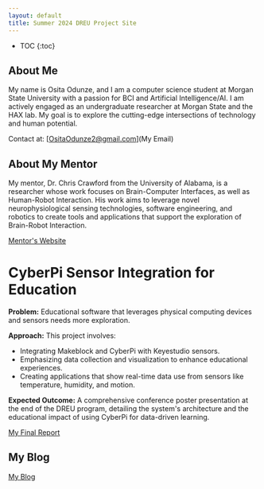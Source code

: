 ```yaml
---
layout: default
title: Summer 2024 DREU Project Site
---
```


* TOC
{:toc}

## About Me

My name is Osita Odunze, and I am a computer science student at Morgan State University with a passion for BCI and Artificial Intelligence/AI. I am actively engaged as an undergraduate researcher at Morgan State and the HAX lab. My goal is to explore the cutting-edge intersections of technology and human potential.

Contact at: [OsitaOdunze2@gmail.com](My Email)

## About My Mentor

My mentor, Dr. Chris Crawford from the University of Alabama, is a researcher whose work focuses on Brain-Computer Interfaces, as well as Human-Robot Interaction. His work aims to leverage novel neurophysiological sensing technologies, software engineering, and robotics to create tools and applications that support the exploration of Brain-Robot Interaction.

[Mentor's Website](https://htilua.org/about-the-pi)


# CyberPi Sensor Integration for Education

**Problem:**
Educational software that leverages physical computing devices and sensors needs more exploration.

**Approach:**
This project involves:

- Integrating Makeblock and CyberPi with Keyestudio sensors.
- Emphasizing data collection and visualization to enhance educational experiences.
- Creating applications that show real-time data use from sensors like temperature, humidity, and motion.

**Expected Outcome:**
A comprehensive conference poster presentation at the end of the DREU program, detailing the system's architecture and the educational impact of using CyberPi for data-driven learning.






[My Final Report](files/finalreport.pdf)

## My Blog

[My Blog](blog.html)
